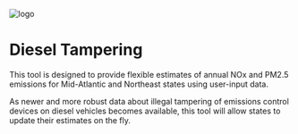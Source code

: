 ![logo](https://github.com/geojenn/Diesel-Tampering/blob/main/Diesel-tampering-tool/www/MARAMA_logo_small2.png)

# Diesel Tampering
 
This tool is designed to provide flexible estimates of annual NOx and PM2.5 emissions for Mid-Atlantic and Northeast states using user-input data. 

As newer and more robust data about illegal tampering of emissions control devices on diesel vehicles becomes available, this tool will allow states to update their estimates on the fly.

